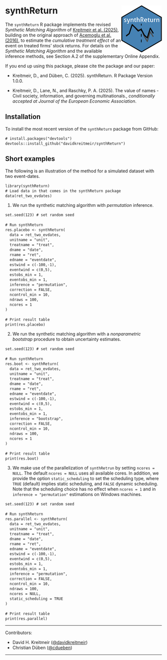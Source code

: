 # synthReturn <img src="inst/figures/synthReturn.png" align="right" alt="" width="130" />

The `synthReturn` R package implements the revised *Synthetic Matching Algorithm* of [Kreitmeir et al. (2025)](https://papers.ssrn.com/sol3/papers.cfm?abstract_id=3751162), building on the original approach of [Acemoglu et al. (2016)](https://www.sciencedirect.com/science/article/abs/pii/S0304405X16300605), to estimate the *cumulative treatment effect* of an event on treated firms’ stock returns. For details on the *Synthetic Matching Algorithm* and the available inference methods, see Section A.2 of the supplementary Online Appendix.

If you end up using this package, please cite the package and our paper:

* Kreitmeir, D., and Düben, C. (2025). synthReturn. R Package Version 1.0.0.

* Kreitmeir, D., Lane, N., and Raschky, P. A. (2025). The value of names - Civil society, information, and governing multinationals., *conditionally accepted at Journal of the European Economic Association*.

## Installation

To install the most recent version of the `synthReturn` package from GitHub:
```
# install.packages("devtools")
devtools::install_github("davidkreitmeir/synthReturn")
```

## Short examples

The following is an illustration of the method for a simulated dataset with two event-dates.

```
library(synthReturn)
# Load data in that comes in the synthReturn package
data(ret_two_evdates)
```

1. We run the synthetic matching algorithm with *permutation* inference.

```
set.seed(123) # set random seed

# Run synthReturn
res.placebo <- synthReturn(
  data = ret_two_evdates,
  unitname = "unit",
  treatname = "treat",
  dname = "date",
  rname = "ret",
  edname = "eventdate",
  estwind = c(-100,-1),
  eventwind = c(0,5),
  estobs_min = 1,
  eventobs_min = 1,
  inference = "permutation",
  correction = FALSE,
  ncontrol_min = 10,
  ndraws = 100,
  ncores = 1
)

# Print result table
print(res.placebo)
```

2. We run the synthetic matching algorithm with a *nonparametric bootstrap* procedure to obtain uncertainty estimates.

```
set.seed(123) # set random seed

# Run synthReturn
res.boot <- synthReturn(
  data = ret_two_evdates,
  unitname = "unit",
  treatname = "treat",
  dname = "date",
  rname = "ret",
  edname = "eventdate",
  estwind = c(-100,-1),
  eventwind = c(0,5),
  estobs_min = 1,
  eventobs_min = 1,
  inference = "bootstrap",
  correction = FALSE,
  ncontrol_min = 10,
  ndraws = 100,
  ncores = 1
)

# Print result table
print(res.boot)
```

3. We make use of the parallelization of `synthRetrun` by setting `ncores = NULL`. The default `ncores = NULL` uses all available cores. In addition, we provide the option `static_scheduling` to set the scheduling type, where `TRUE` (default) implies static scheduling, and `FALSE` dynamic scheduling. Note that the scheduling choice has no effect when `ncores = 1` and in `inference = "permutation"` estimations on Windows machines.

```
set.seed(123) # set random seed

# Run synthReturn
res.parallel <- synthReturn(
  data = ret_two_evdates,
  unitname = "unit",
  treatname = "treat",
  dname = "date",
  rname = "ret",
  edname = "eventdate",
  estwind = c(-100,-1),
  eventwind = c(0,5),
  estobs_min = 1,
  eventobs_min = 1,
  inference = "permutation",
  correction = FALSE,
  ncontrol_min = 10,
  ndraws = 100,
  ncores = NULL,
  static_scheduling = TRUE
)

# Print result table
print(res.parallel)
```

---
Contributors:
  - David H. Kreitmeir ([@davidkreitmeir](https://github.com/davidkreitmeir))
  - Christian Düben ([@cdueben](https://github.com/cdueben))
---
